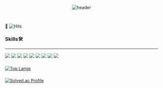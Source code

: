 <div>
<div align="center">

  ![header](https://capsule-render.vercel.app/api?type=Waving&color=gradient&height=250&section=header&text=Welcome!&desc=I'm%20Suyeon%20Shin%20&fontSize=75&descSize=25&fontAlignY=35)
</div>
<br/>

🐥
![Hits](https://hits.seeyoufarm.com/api/count/incr/badge.svg?url=https%3A%2F%2Fgithub.com%2FSuyeonShinnnn&count_bg=%239542B3&title_bg=%23E2C1FF&icon=&icon_color=%23E7E7E7&title=hits&edge_flat=false)

### Skills🛠️
---
<img src="https://img.shields.io/badge/C-A8B9CC?style=for-the-badge&logo=C&logoColor=white">
<img src="https://img.shields.io/badge/C++-00599C?style=for-the-badge&logo=C++&logoColor=white">
<img src="https://img.shields.io/badge/JAVA-007396?style=for-the-badge&logo=Java&logoColor=white">
<img src="https://img.shields.io/badge/Python-3776AB?style=for-the-badge&logo=Python&logoColor=white">
<img src="https://img.shields.io/badge/Flutter-02569B?style=for-the-badge&logo=Flutter&logoColor=white">
<img src="https://img.shields.io/badge/Oracle-F80000?style=for-the-badge&logo=Oracle&logoColor=white"> 
<img src="https://img.shields.io/badge/github-181717?style=for-the-badge&logo=github&logoColor=white">
<img src="https://img.shields.io/badge/VSCode-007ACC?style=for-the-badge&logo=VisualStudioCode&logoColor=white">
<img src="https://img.shields.io/badge/Notion-000000?style=for-the-badge&logo=Notion&logoColor=white">
 
   <br/>
</div>

###
###
###

[![Top Langs](https://github-readme-stats.vercel.app/api/top-langs/?username=SuyeonShinnnn)](https://github.com/anuraghazra/github-readme-stats)

###
[![Solved.ac Profile](http://mazassumnida.wtf/api/generate_badge?boj=suyeon5693)](https://solved.ac/suyeon5693)<br/>
<!--
**SuyeonShinnnn/SuyeonShinnnn** is a ✨ _special_ ✨ repository because its `README.md` (this file) appears on your GitHub profile.

Here are some ideas to get you started:

- 🔭 I’m currently working on ...
- 🌱 I’m currently learning ...
- 👯 I’m looking to collaborate on ...
- 🤔 I’m looking for help with ...
- 💬 Ask me about ...
- 📫 How to reach me: ...
- 😄 Pronouns: ...
- ⚡ Fun fact: ...
-->
